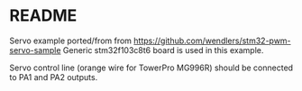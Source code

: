 # README


Servo example ported/from from https://github.com/wendlers/stm32-pwm-servo-sample 
Generic stm32f103c8t6 board is used in this example.

Servo control line (orange wire for TowerPro MG996R) should be connected to PA1 and PA2 outputs.
